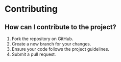 # Contributing  

## How can I contribute to the project?  
1. Fork the repository on GitHub.  
2. Create a new branch for your changes.  
3. Ensure your code follows the project guidelines.  
4. Submit a pull request.  